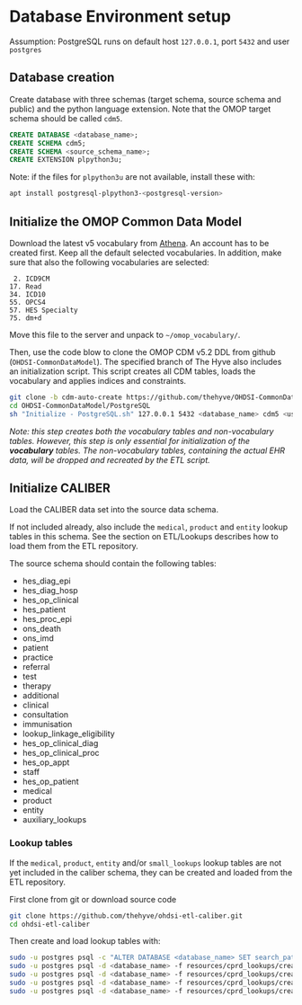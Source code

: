 # Database Environment setup

Assumption: PostgreSQL runs on default host `127.0.0.1`, port `5432` and user `postgres`

## Database creation
Create database with three schemas (target schema, source schema and public) and the python language extension.
Note that the OMOP target schema should be called `cdm5`.
```sql
CREATE DATABASE <database_name>;
CREATE SCHEMA cdm5;
CREATE SCHEMA <source_schema_name>;
CREATE EXTENSION plpython3u;
```

Note: if the files for `plpython3u` are not available, install these with:
```bash
apt install postgresql-plpython3-<postgresql-version>
```

## Initialize the OMOP Common Data Model
Download the latest v5 vocabulary from [Athena](http://athena.ohdsi.org/vocabulary/list). An account has to be created first.
Keep all the default selected vocabularies.
In addition, make sure that also the following vocabularies are selected:
```
 2. ICD9CM
17. Read
34. ICD10
55. OPCS4
57. HES Specialty
75. dm+d
```
Move this file to the server and unpack to `~/omop_vocabulary/`.

Then, use the code blow to clone the OMOP CDM v5.2 DDL from github (`OHDSI-CommonDataModel`). 
The specified branch of The Hyve also includes an initialization script.
This script creates all CDM tables, loads the vocabulary and applies indices and constraints.
```bash
git clone -b cdm-auto-create https://github.com/thehyve/OHDSI-CommonDataModel.git
cd OHDSI-CommonDataModel/PostgreSQL
sh "Initialize - PostgreSQL.sh" 127.0.0.1 5432 <database_name> cdm5 <user> <password> ~/omop_vocabulary/
```

_Note: this step creates both the vocabulary tables and non-vocabulary tables.
However, this step is only essential for initialization of the **vocabulary** tables.
The non-vocabulary tables, containing the actual EHR data, will be dropped and recreated by the ETL script._

## Initialize CALIBER
Load the CALIBER data set into the source data schema.

If not included already, also include the `medical`, `product` and `entity` lookup tables in this schema.
See the section on ETL/Lookups describes how to load them from the ETL repository.

The source schema should contain the following tables:
* hes_diag_epi
* hes_diag_hosp
* hes_op_clinical
* hes_patient
* hes_proc_epi
* ons_death
* ons_imd
* patient
* practice
* referral
* test
* therapy
* additional
* clinical
* consultation
* immunisation
* lookup_linkage_eligibility
* hes_op_clinical_diag
* hes_op_clinical_proc
* hes_op_appt
* staff
* hes_op_patient
* medical
* product
* entity
* auxiliary_lookups

### Lookup tables
If the `medical`, `product`, `entity` and/or `small_lookups` lookup tables are not yet included in the caliber schema,
 they can be created and loaded from the ETL repository.

First clone from git or download source code
```bash
git clone https://github.com/thehyve/ohdsi-etl-caliber.git
cd ohdsi-etl-caliber
```

Then create and load lookup tables with:
```bash
sudo -u postgres psql -c "ALTER DATABASE <database_name> SET search_path TO <source_schema_name>;"
sudo -u postgres psql -d <database_name> -f resources/cprd_lookups/create_entity.sql
sudo -u postgres psql -d <database_name> -f resources/cprd_lookups/create_medical.sql
sudo -u postgres psql -d <database_name> -f resources/cprd_lookups/create_product.sql
sudo -u postgres psql -d <database_name> -f resources/cprd_lookups/create_auxiliary_lookups.sql
```
